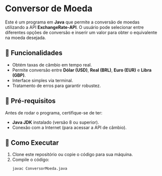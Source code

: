 # Conversor de Moeda

Este é um programa em **Java** que permite a conversão de moedas utilizando a API **ExchangeRate-API**. O usuário pode selecionar entre diferentes opções de conversão e inserir um valor para obter o equivalente na moeda desejada.

## 📌 Funcionalidades

- Obtém taxas de câmbio em tempo real.
- Permite conversão entre **Dólar (USD)**, **Real (BRL)**, **Euro (EUR)** e **Libra (GBP)**.
- Interface simples via terminal.
- Tratamento de erros para garantir robustez.

## 🔧 Pré-requisitos

Antes de rodar o programa, certifique-se de ter:

- **Java JDK** instalado (versão 8 ou superior).
- Conexão com a Internet (para acessar a API de câmbio).

## 🚀 Como Executar

1. Clone este repositório ou copie o código para sua máquina.
2. Compile o código:
   ```sh
   javac ConversorMoeda.java
